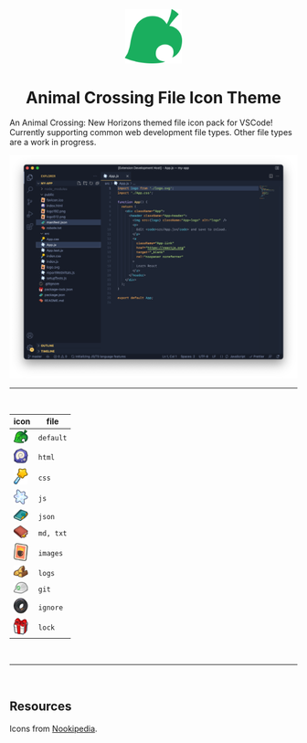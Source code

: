 <p align="center">
  <img src="img/Animal_Crossing_Leaf.png" width="100">
</p>

<center>
<h1>Animal Crossing File Icon Theme</h1>
</center>

An Animal Crossing: New Horizons themed file icon pack for VSCode! Currently supporting common web development file types. Other file types are a work in progress.

<p align="center">
  <img src="img/screenshot.png">
</p>

---

<br>
<p align="center">

| icon | file |
| ---- | ---- |
| <img src="icons/furniture.png" width="25"> | `default` |
| <img src="icons/fossil.png" width="25"> | `html` | 
| <img src="icons/wand.png" width="25"> | `css` |
| <img src="icons/star fragment large.png" width="25"> | `js` |
| <img src="icons/lost item journal.png" width="25"> | `json` |
| <img src="icons/lost item book.png" width="25"> | `md, txt` |
| <img src="icons/diy recipe.png" width="25"> | `images` |
| <img src="icons/wood.png" width="25"> | `logs` |
| <img src="icons/construction helmet.png" width="25"> | `git` |
| <img src="icons/old tire.png" width="25"> | `ignore` |
| <img src="icons/red present.png" width="25"> | `lock` |

</p>
<br>

---

<br>

<h2>Resources</h2>

Icons from [Nookipedia](https://nookipedia.com/wiki/Category:New_Horizons_inventory_icons).
